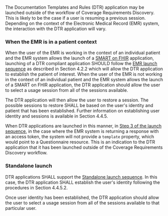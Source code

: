 The Documentation Templates and Rules (DTR) application may be launched outside of the workflow of Coverage Requirements Discovery. This is likely to be the case if a user is resuming a previous session. Depending on the context of the Electronic Medical Record (EMR) system, the interaction with the DTR application will vary.

### When the EMR is in a patient context
When the user of the EMR is working in the context of an individual patient and the EMR system allows the launch of a [SMART on FHIR](http://hl7.org/fhir/smart-app-launch) application, launching of a DTR compliant application SHOULD follow the [EMR launch sequence](http://hl7.org/fhir/smart-app-launch/#ehr-launch-sequence) as described in Section 4.2.2 which will allow the DTR application to establish the patient of interest. When the user of the EMR is not working in the context of an individual patient and the EMR system allows the launch of a SMART on FHIR application, the DTR application should allow the user to select a usage session from all of the sessions available.

The DTR application will then allow the user to restore a session. The possible sessions to restore SHALL be based on the user's identity and patient that has been established. Further information on establishing user identity and sessions is available in Section 4.4.5.

When DTR applications are launched in this manner, in [Step 3 of the launch sequence](http://hl7.org/fhir/smart-app-launch/#step-3-app-exchanges-authorization-code-for-access-token), in the case where the EMR system is returning a response with an access token, the system will not provide a `template` property, which would point to a Questionnaire resource. This is an indication to the DTR application that it has been launched outside of the Coverage Requirements Discovery workflow.

### Standalone launch
DTR applications SHALL support the [Standalone launch sequence](http://hl7.org/fhir/smart%2Dapp%2Dlaunch/#standalone-launch-sequence). In this case, the DTR application SHALL establish the user's identity following the procedures in Section 4.4.5.2.

Once user identity has been established, the DTR application should allow the user to select a usage session from all of the sessions available to that particular user.